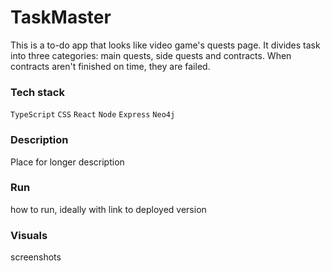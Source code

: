 # TaskMaster

This is a to-do app that looks like video game's quests page. It divides task into three categories: main quests, side quests and contracts. When contracts aren't finished on time, they are failed.

### Tech stack

`TypeScript` `CSS` `React` `Node` `Express` `Neo4j`

### Description

Place for longer description

### Run

how to run, ideally with link to deployed version

### Visuals

screenshots
